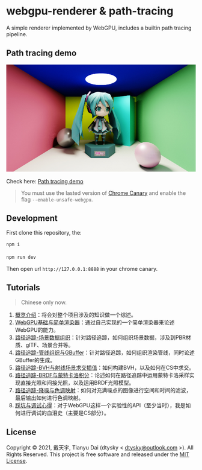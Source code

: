 # webgpu-renderer & path-tracing

A simple renderer implemented by WebGPU, includes a builtin path tracing pipeline.

## Path tracing demo

![demo](./demo.jpg)  

Check here: [Path tracing demo](https://dtysky.github.io/webgpu-renderer/)  

>You must use the lasted version of [Chrome Canary](https://www.google.com/intl/en_us/chrome/canary/) and enable the flag `--enable-unsafe-webgpu`.

## Development

First clone this repository, the:

```bash
npm i

npm run dev
```

Then open url `http://127.0.0.1:8888` in your chrome canary.

## Tutorials

>Chinese only now.

1. [概览介绍](https://zhuanlan.zhihu.com/p/407191699)：将会对整个项目涉及的知识做一个综述。  
2. [WebGPU基础与简单渲染器](https://zhuanlan.zhihu.com/p/409670661)：通过自己实现的一个简单渲染器来论述WebGPU的能力。  
3. [路径追踪-场景数据组织](https://zhuanlan.zhihu.com/p/410439684)：针对路径追踪，如何组织场景数据，涉及到PBR材质、glTF、场景合并等。  
4. [路径追踪-管线组织与GBuffer](https://zhuanlan.zhihu.com/p/411213324)：针对路径追踪，如何组织渲染管线，同时论述GBuffer的生成。  
5. [路径追踪-BVH与射线场景求交插值](https://zhuanlan.zhihu.com/p/413989102)：如何构建BVH，以及如何在CS中求交。  
6. [路径追踪-BRDF与蒙特卡洛积分](https://zhuanlan.zhihu.com/p/416164394)：论述如何在路径追踪中运用蒙特卡洛采样实现直接光照和间接光照，以及运用BRDF光照模型。  
7. [路径追踪-降噪与色调映射](https://zhuanlan.zhihu.com/p/416961002)：如何对充满噪点的图像进行空间和时间的滤波，最后输出如何进行色调映射。  
8. [踩坑与调试心得](https://zhuanlan.zhihu.com/p/417269967)：对于WebGPU这样一个实验性的API（至少当时），我是如何进行调试的血泪史（主要是CS部分）。  

## License

Copyright © 2021, 戴天宇, Tianyu Dai (dtysky < [dtysky@outlook.com](mailto:dtysky@outlook.com) >). All Rights Reserved. This project is free software and released under the [MIT License](https://opensource.org/licenses/MIT).
